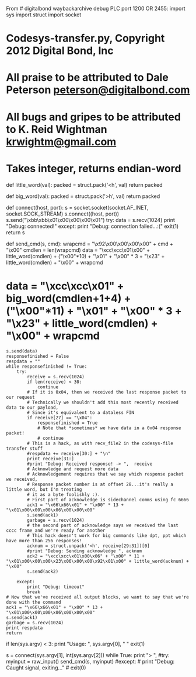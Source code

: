 From # digitalbond waybackarchive debug PLC port 1200 OR 2455:
import sys
import struct
import socket

# Codesys-transfer.py, Copyright 2012 Digital Bond, Inc
# All praise to be attributed to Dale Peterson <peterson@digitalbond.com>
# All bugs and gripes to be attributed to K. Reid Wightman <krwightm@gmail.com>


# Takes integer, returns endian-word
def little_word(val):
    packed = struct.pack('<h', val)
    return packed

def big_word(val):
    packed = struct.pack('>h', val)
    return packed

def connect(host, port):
    s = socket.socket(socket.AF_INET, socket.SOCK_STREAM)
    s.connect((host, port))
    s.send("\xbb\xbb\x01\x00\x00\x00\x01")
    try:
        data = s.recv(1024)
        print "Debug: connected!"
    except:
        print "Debug: connection failed...:("
        exit(1)
    return s

def send_cmd(s, cmd):
    wrapcmd = "\x92\x00\x00\x00\x00" + cmd + "\x00"
    cmdlen = len(wrapcmd)
    data = "\xcc\xcc\x01\x00" + little_word(cmdlen) + ("\x00"*10) + "\x01" + "\x00" * 3 + "\x23" + little_word(cmdlen) + "\x00" + wrapcmd
#    data = "\xcc\xcc\x01" + big_word(cmdlen+1+4) + ("\x00"*11) + "\x01" + "\x00" * 3 + "\x23" + little_word(cmdlen) + "\x00" + wrapcmd

    s.send(data)
    responsefinished = False
    respdata = ""
    while responsefinished != True:
        try:
            receive = s.recv(1024)
            if len(receive) < 30:
                continue
            # If it is 0x04, then we received the last response packet to our request
            # Technically we shouldn't add this most recently received data to our payload,
            # Since it's equivalent to a dataless FIN
            if receive[27] == "\x04":
                responsefinished = True
                # Note that *sometimes* we have data in a 0x04 response packet!
                # continue
            # This is a hack, as with recv_file2 in the codesys-file transfer stuff
            #respdata += receive[30:] + "\n"
            print receive[31:]
            #print "Debug: Received response! -> ",  receive
            # Acknowledge and request more data
            # Acknowledgement requires that we say which response packet we received,
            # Response packet number is at offset 28...it's really a little word, but I'm treating
            # it as a byte foolishly :).
            # First part of acknowledge is sidechannel comms using fc 6666
            ack1 = "\x66\x66\x01" + "\x00" * 13 + "\x01\x00\x00\x00\x06\x00\x00\x00"
            s.send(ack1)
            garbage = s.recv(1024)
            # the second part of acknowledge says we received the last cccc frame and we're ready for another
            # This hack doesn't work for big commands like dpt, ppt which have more than 256 responses!
            acknum = struct.unpack('<h', receive[29:31])[0]
            #print "Debug: Sending acknowledge ", acknum
            ack2 = "\xcc\xcc\x01\x00\x06" + "\x00" * 11 + "\x01\x00\x00\x00\x23\x06\x00\x00\x92\x01\x00" + little_word(acknum) + "\x00"
            s.send(ack2)

        except:
            print "Debug: timeout"
            break
    # Now that we've received all output blocks, we want to say that we're done with the command
    ack1 = "\x66\x66\x01" + "\x00" * 13 + "\x01\x00\x00\x00\x06\x00\x00\x00"
    s.send(ack1)
    garbage = s.recv(1024)
    print respdata
    return
    
if len(sys.argv) < 3:
    print "Usage: ", sys.argv[0], " <host> <port>"
    exit(1)

s = connect(sys.argv[1], int(sys.argv[2]))
while True:
    print "> ", 
    #try:
    myinput = raw_input()
    send_cmd(s, myinput)
    #except:
     #   print "Debug: Caught signal, exiting..."
      #  exit(0)
    
